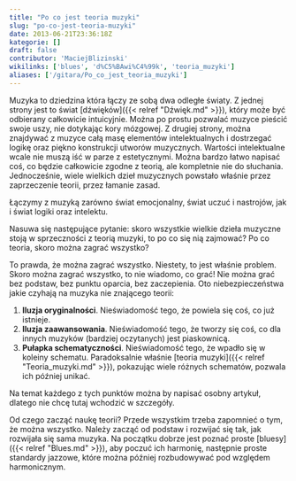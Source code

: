 ```yaml
---
title: "Po co jest teoria muzyki"
slug: "po-co-jest-teoria-muzyki"
date: 2013-06-21T23:36:18Z
kategorie: []
draft: false
contributor: 'MaciejBlizinski'
wikilinks: ['blues', 'd%C5%BAwi%C4%99k', 'teoria_muzyki']
aliases: ['/gitara/Po_co_jest_teoria_muzyki']
---
```

Muzyka to dziedzina która łączy ze sobą dwa odległe światy. Z jednej
strony jest to świat [dźwięków]({{< relref "Dźwięk.md" >}}), który może być
odbierany całkowicie intuicyjnie. Można po prostu pozwalać muzyce
pieścić swoje uszy, nie dotykając kory mózgowej. Z drugiej strony,
można znajdywać z muzyce całą masę elementów intelektualnych i
dostrzegać logikę oraz piękno konstrukcji utworów muzycznych. Wartości
intelektualne wcale nie muszą iść w parze z estetycznymi. Można bardzo
łatwo napisać coś, co będzie całkowicie zgodne z teorią, ale kompletnie
nie do słuchania. Jednocześnie, wiele wielkich dzieł muzycznych powstało
właśnie przez zaprzeczenie teorii, przez łamanie zasad.

Łączymy z muzyką zarówno świat emocjonalny, świat uczuć i nastrojów, jak
i świat logiki oraz intelektu.

Nasuwa się następujące pytanie: skoro wszystkie wielkie dzieła muzyczne
stoją w sprzeczności z teorią muzyki, to po co się nią zajmować? Po co
teoria, skoro można zagrać wszystko?

To prawda, że można zagrać wszystko. Niestety, to jest właśnie problem.
Skoro można zagrać wszystko, to nie wiadomo, co grać\! Nie można grać
bez podstaw, bez punktu oparcia, bez zaczepienia. Oto niebezpieczeństwa
jakie czyhają na muzyka nie znającego teorii:

1.  **Iluzja oryginalności**. Nieświadomość tego, że powiela się coś, co
    już istnieje.
2.  **Iluzja zaawansowania**. Nieświadomość tego, że tworzy się coś, co
    dla innych muzyków (bardziej oczytanych) jest piaskownicą.
3.  **Pułapka schematyczności**. Nieświadomość tego, że wpadło się w
    koleiny schematu. Paradoksalnie właśnie [teoria
    muzyki]({{< relref "Teoria_muzyki.md" >}}), pokazując wiele różnych
    schematów, pozwala ich później unikać.

Na temat każdego z tych punktów można by napisać osobny artykuł, dlatego
nie chcę tutaj wchodzić w szczegóły.

Od czego zacząć naukę teorii? Przede wszystkim trzeba zapomnieć o tym,
że można wszystko. Należy zacząć od podstaw i rozwijać się tak, jak
rozwijała się sama muzyka. Na początku dobrze jest poznać proste
[bluesy]({{< relref "Blues.md" >}}), aby poczuć ich harmonię, następnie proste
standardy jazzowe, które można później rozbudowywać pod względem
harmonicznym.
